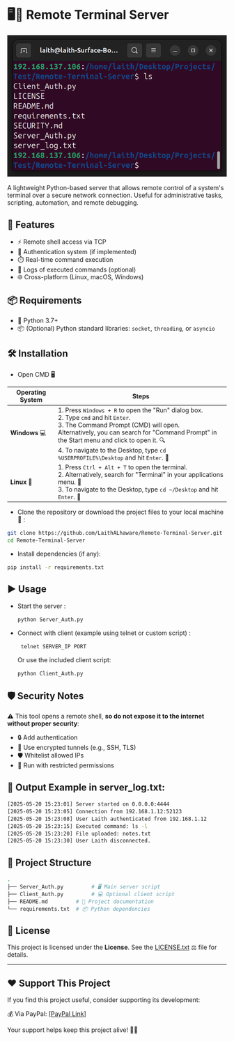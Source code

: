 # 🖥️🔗 Remote Terminal Server 

![Alt text](Main.png)

A lightweight Python-based server that allows remote control of a system's terminal over a secure network connection. Useful for administrative tasks, scripting, automation, and remote debugging.


## 🚀 Features

- ⚡ Remote shell access via TCP  
- 🔐 Authentication system (if implemented)  
- ⏱️ Real-time command execution  
- 📝 Logs of executed commands (optional)  
- 🌐 Cross-platform (Linux, macOS, Windows)


## 📦 Requirements

- 🐍 Python 3.7+  
- 📦 (Optional) Python standard libraries: `socket`, `threading`, or `asyncio`


## 🛠 Installation

- Open CMD 🖥️


| **Operating System** | **Steps**                                                                                                                   |
|----------------------|-----------------------------------------------------------------------------------------------------------------------------|
| **Windows** 💻        | 1. Press `Windows + R` to open the "Run" dialog box. <br> 2. Type `cmd` and hit `Enter`. <br> 3. The Command Prompt (CMD) will open. <br> Alternatively, you can search for "Command Prompt" in the Start menu and click to open it. 🔍 <br> 4. To navigate to the Desktop, type `cd %USERPROFILE%\Desktop` and hit `Enter`. 📂        |
| **Linux** 🐧          | 1. Press `Ctrl + Alt + T` to open the terminal. <br> 2. Alternatively, search for "Terminal" in your applications menu. 💨 <br> 3. To navigate to the Desktop, type `cd ~/Desktop` and hit `Enter`. 📂        |


- Clone the repository or download the project files to your local machine 📂  :
```bash
git clone https://github.com/LaithALhaware/Remote-Terminal-Server.git
cd Remote-Terminal-Server
```

- Install dependencies (if any):

```bash
pip install -r requirements.txt
```

## ▶️ Usage
- Start the server :
   ```bash
   python Server_Auth.py
   ```

- Connect with client (example using telnet or custom script) :
  ```bash
   telnet SERVER_IP PORT
   ```
   Or use the included client script:

   ```bash
   python Client_Auth.py
   ```

## 🛡️ Security Notes
⚠️ This tool opens a remote shell, **so do not expose it to the internet without proper security**:
- 🔒 Add authentication
- 🔐 Use encrypted tunnels (e.g., SSH, TLS)
- 🛡️ Whitelist allowed IPs
- 👤 Run with restricted permissions


## 📝 Output Example in server_log.txt:
   ```bash
[2025-05-20 15:23:01] Server started on 0.0.0.0:4444
[2025-05-20 15:23:05] Connection from 192.168.1.12:52123
[2025-05-20 15:23:08] User Laith authenticated from 192.168.1.12
[2025-05-20 15:23:15] Executed command: ls -l
[2025-05-20 15:23:20] File uploaded: notes.txt
[2025-05-20 15:23:30] User Laith disconnected.
   ```

## 📁 Project Structure
   ```bash
   .
   ├── Server_Auth.py         # 🖥️ Main server script
   ├── Client_Auth.py         # 💻 Optional client script
   ├── README.md         # 📄 Project documentation
   └── requirements.txt  # 📦 Python dependencies
   ```

## 📝 License
This project is licensed under the **License**. See the [LICENSE.txt](LICENSE.txt) ⚖️ file for details.

---
## ❤️ Support This Project
If you find this project useful, consider supporting its development:

💰 Via PayPal: [[PayPal Link](https://www.paypal.com/ncp/payment/KC9EETJDVZQHG)]

Your support helps keep this project alive! 🚀🔥


